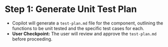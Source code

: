 # Step 1: Generate Unit Test Plan

*   Copilot will generate a `test-plan.md` file for the component, outlining the functions to be unit tested and the specific test cases for each.
*   **User Checkpoint:** The user will review and approve the `test-plan.md` before proceeding.
